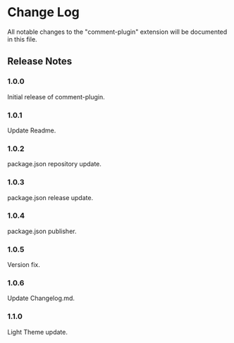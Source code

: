 # Change Log

All notable changes to the "comment-plugin" extension will be documented in this file.

## Release Notes

### 1.0.0

Initial release of comment-plugin.

### 1.0.1

Update Readme.

### 1.0.2

package.json repository update.

### 1.0.3

package.json release update.

### 1.0.4

package.json publisher.

### 1.0.5

Version fix.

### 1.0.6

Update Changelog.md.

### 1.1.0

Light Theme update.
